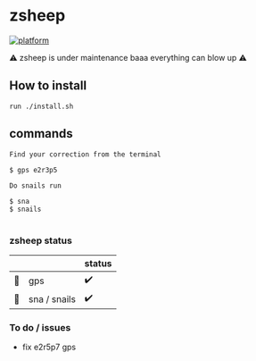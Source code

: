 # zsheep

[![platform](https://img.shields.io/badge/platform-linux%20macos-blue)]()

<!---
:warning: zsheep is under maintenance baaa everything can blow up :warning:
-->
:warning: zsheep is under maintenance baaa everything can blow up :warning:

## How to install

```
run ./install.sh
```

## commands

```
Find your correction from the terminal

$ gps e2r3p5
```

```
Do snails run

$ sna
$ snails
```

#

### zsheep status

| | | status |
|-|-|-|
| :compass: | gps          | :heavy_check_mark: |
| :snail:   | sna / snails | :heavy_check_mark: |

### To do / issues

- fix e2r5p7 gps

